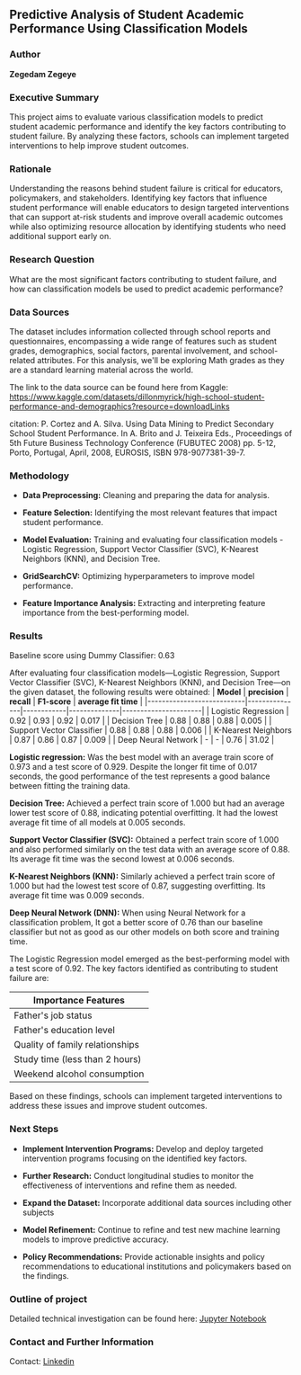 ## Predictive Analysis of Student Academic Performance Using Classification Models
### Author
**Zegedam Zegeye**
### Executive Summary
This project aims to evaluate various classification models to predict student academic performance and identify the key factors contributing to student failure. By analyzing these factors, schools can implement targeted interventions to help improve student outcomes.

### Rationale
Understanding the reasons behind student failure is critical for educators, policymakers, and stakeholders. Identifying key factors that influence student performance will enable educators to design targeted interventions that can support at-risk students and improve overall academic outcomes while also optimizing resource allocation by identifying students who need additional support early on.

### Research Question
What are the most significant factors contributing to student failure, and how can classification models be used to predict academic performance?

### Data Sources
The dataset includes information collected through school reports and questionnaires, encompassing a wide range of features such as student grades, demographics, social factors, parental involvement, and school-related attributes. For this analysis, we'll be exploring Math grades as they are a standard learning material across the world. 

The link to the data source can be found here from Kaggle: https://www.kaggle.com/datasets/dillonmyrick/high-school-student-performance-and-demographics?resource=downloadLinks

citation: P. Cortez and A. Silva. Using Data Mining to Predict Secondary School Student Performance. In A. Brito and J. Teixeira Eds., Proceedings of 5th Future Business Technology Conference (FUBUTEC 2008) pp. 5-12, Porto, Portugal, April, 2008, EUROSIS, ISBN 978-9077381-39-7.

### Methodology
* **Data Preprocessing:** Cleaning and preparing the data for analysis.

* **Feature Selection:** Identifying the most relevant features that impact student performance.

* **Model Evaluation:** Training and evaluating four classification models - Logistic Regression, Support Vector Classifier (SVC), K-Nearest Neighbors (KNN), and Decision Tree.

* **GridSearchCV:** Optimizing hyperparameters to improve model performance.

* **Feature Importance Analysis:** Extracting and interpreting feature importance from the best-performing model.

### Results
Baseline score using Dummy Classifier: 0.63

After evaluating four classification models—Logistic Regression, Support Vector Classifier (SVC), K-Nearest Neighbors (KNN), and Decision Tree—on the given dataset, the following results were obtained:
| **Model**                 | **precision** | **recall** | **F1-score** | **average fit time** |
|---------------------------|---------------|------------|--------------|----------------------|
| Logistic Regression       | 0.92          | 0.93       | 0.92         | 0.017                |
| Decision Tree             | 0.88          | 0.88       | 0.88         | 0.005                |
| Support Vector Classifier | 0.88          | 0.88       | 0.88         | 0.006                |
| K-Nearest Neighbors       | 0.87          | 0.86       | 0.87         | 0.009                |
| Deep Neural Network       | -             | -          | 0.76         | 31.02                |

__Logistic regression:__ Was the best model with an average train score of 0.973 and a test score of 0.929. Despite the longer fit time of 0.017 seconds, the good performance of the test represents a good balance between fitting the training data.

__Decision Tree:__ Achieved a perfect train score of 1.000 but had an average lower test score of 0.88, indicating potential overfitting. It had the lowest average fit time of all models at 0.005 seconds.

__Support Vector Classifier (SVC):__ Obtained a perfect train score of 1.000 and also performed similarly on the test data with an average score of 0.88.  Its average fit time was the second lowest at 0.006 seconds.

__K-Nearest Neighbors (KNN):__  Similarly achieved a perfect train score of 1.000 but had the lowest test score of 0.87, suggesting overfitting. Its average fit time was 0.009 seconds.

__Deep Neural Network (DNN):__ When using Neural Network for a classification problem, It got a better score of 0.76 than our baseline classifier but not as good as our other models on both score and training time.

The Logistic Regression model emerged as the best-performing model with a test score of 0.92. The key factors identified as contributing to student failure are:

| Importance Features             |
|---------------------------------|
| Father's job status             |
| Father's education level        |
| Quality of family relationships |
| Study time (less than 2 hours)  |
| Weekend alcohol consumption     |

Based on these findings, schools can implement targeted interventions to address these issues and improve student outcomes.

### Next Steps
* **Implement Intervention Programs:** Develop and deploy targeted intervention programs focusing on the identified key factors.
* **Further Research:** Conduct longitudinal studies to monitor the effectiveness of interventions and refine them as needed.
* **Expand the Dataset:** Incorporate additional data sources including other subjects

* **Model Refinement:** Continue to refine and test new machine learning models to improve predictive accuracy.
* **Policy Recommendations:** Provide actionable insights and policy recommendations to educational institutions and policymakers based on the findings.

### Outline of project
Detailed technical investigation can be found here: [Jupyter Notebook](https://github.com/Ziggy-Z/Capstone-Project/blob/main/Capstone_Project_20.1.ipynb)

### Contact and Further Information
Contact: [Linkedin](https://www.linkedin.com/in/zegedam-zegeye/)
